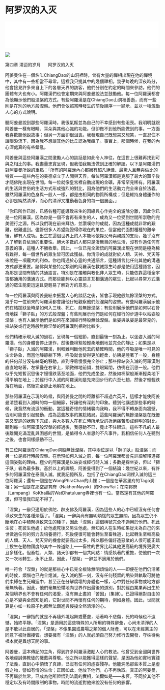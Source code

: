 # 阿罗汉的入灭

<iframe frameborder="0" marginwidth="0" marginheight="0" width=500 height=86 src="./mp3/29-0.mp3"></iframe>

![](./img/29-0.webp)

第四章 清迈的岁月      阿罗汉的入灭

阿姜曼住在一個名叫ChiangDao的山洞裡時，曾有大量的禪相出現在他的禪境中，其中有一些相當不尋常，這裡我只提其中的幾個禪相。幾乎每晚的深夜時分，他會接見許多來自上下的各層天界的訪客，他們分別在約定的時間來參訪，他們的團體有大也有小。阿羅漢們也會定期來與阿姜曼說法並鼓勵他。每一位阿羅漢都會為他顯示他們般涅槃的方式，有些阿羅漢是在ChiangDao山洞裡善逝，而有一些則是在別的地方般涅槃。他們會依照當時發生的前後順序一一顯示，並以一種激勵人心的方式說明。

聽阿姜曼說到那些阿羅漢時，我很氣餒並為自己的不幸感到有些沮喪。我明明就跟阿姜曼一樣有眼睛、耳朵與其他心識的功能，但卻做不到他所能做到的事。一方面我喜歡聽他說故事；但另一方面卻很沮喪。我發現自己既想哭又想笑，一直忍住不讓眼淚流下，因為我不想讓其他的比丘認為我瘋了。事實上，那個時候，在我的內心深處真的有些錯亂。

阿姜曼與這些阿羅漢之間激勵人心的談話是如此令人神往，在這世上很難再找到可與之相比的事。我盡量忠實呈現，但我怕我無法做到正確的解讀。以下是阿羅漢們對阿姜曼所說的重點：「所有的阿羅漢內心都擁有超凡絕佳、最驚人且無與倫比的特質——這些內在的美德卓立于人間與天界。每位阿羅漢都是克服了最大的艱辛後才隨佛陀出現在世間。每一位就像皇宮裡自動出現的金礦，非常罕見稀有。阿羅漢的生活與世俗的生活方式形成強烈的對比，因為他們的生活動力完全來自於法義。雖然阿羅漢的色身與一般人一樣，都是由相同的物質所構成；但是維持身體運作的心卻是純然清淨，而心的清淨又推動著色身的每一個層面。」

「你已所作已辦，已將各種可能導致來生的因緣與心作完全的濾除分離，因此你已是一位阿羅漢。因為你是一個不會再有來生的人，成為又一位受到世間所崇敬的完美德行之源。所以我們現在前來拜訪，並讚嘆你的成就，因為這種成就非常的艱難，很難達到。儘管很多人希望能證得你現在的果位，但當他們面對種種的艱辛後，鮮有人成功。出生在這個世界上的人本能地依靠父母與親戚的支助，幾乎沒有人了解到自依洲的重要性。絕大多數的人都只是漫無目的地生活，沒有作過任何有意義的事，這種人不勝枚舉。因此，一位已完全證悟的阿羅漢出現在世間是極為稀有難得，每一個世界的眾生皆可因此獲益。你清淨的成就對於人類、天神、梵天等來說是一項龐大的利益。你也精通於心靈的共通語言，這種語言比任何其他的溝通方式都更重要。諸佛與某些特定類別的阿羅漢在教誡眾生時都是使用這種語言，因為那是世間有情的共通語言。特別是在接觸與教化非人眾生時，只能依靠這種全宇宙都通用的溝通方式。而那些能夠以心靈語言互相溝通的眾生，比起以尋常方式溝通的眾生能更迅速且更輕易了解對方的意思。」

每一位阿羅漢與阿姜曼結束振奮人心的談話之後，皆會示現他般無餘涅槃的方式。幾乎每一位前來的阿羅漢都會讓他仔細觀察他們般涅槃的姿勢。有些阿羅漢展示他們在結跏趺坐時是如何入三昧、死亡、般無餘涅槃；有些則展示他們是如何以右脅倚地採「獅子臥」的方式般涅盤；有些則展示他們是如何在經行的步道中以站姿般涅槃；也有人展示他們是如何在來回經行時般無餘涅槃。坐姿與臥姿是最常見的，採站姿或行走時般無餘涅槃的阿羅漢則相對比較少。

他們精確示現入滅的過程，呈現每一個細節，直到最後一刻為止。以坐姿入滅的阿羅漢，他的身體會停止運作，然後像棉絮般輕柔地倒地並完全的靜止；如果是以「獅子臥」入滅的阿羅漢，則較難判斷他死去的精確時間，他的呼吸是唯一可見的生命跡象，而當他靜靜躺下時，呼吸就會變得更加輕柔，彷彿是睡著了一般，身體的任何部分沒有絲毫的移動，直到呼吸慢慢完全停止；那些採站姿入滅的阿羅漢則直直地站著，左掌疊在右掌上，頭微微地前傾，雙眼緊閉，彷彿在沉思一般。他們似乎先短暫沉思後才慢慢跌落至地面，他們先成坐姿，然後如棉絮般漸漸輕柔地下滑平躺在地上；於經行中入滅的阿羅漢則是先來回步行約六至七趟，然後才輕輕跌落在地面，然後完全靜止地躺在地上。

那些阿羅漢在示現的時候，與阿姜曼之間的距離都不超過六英尺，這樣才能使阿姜曼清楚看到入滅時的每一個細節，好讓他有深刻的印象。聽到他講述那些事的時候，我竟然有流淚的衝動。當這種奇怪的情緒襲向我時，我不得不轉身面向牆壁，否則可能會引起騷動，成為這些故事的尷尬結局。這些阿羅漢的無餘涅槃是在既優美又安詳的狀態下完成，與大多數人在死亡時所承受的折磨痛苦形成鮮明的對比。聽到每一位阿羅漢般涅槃的經過後，我感動不已，竟止不住眼淚。這些不凡的人最後離開充滿混亂與困惑的世間，是值得令人省思的不凡事件。我相信任何人在聽到之後，也會同樣感動不已。

有三位阿羅漢在ChiangDao洞般無餘涅槃，其中兩位是以「獅子臥」般涅槃；而另一位是經行時般涅槃。在示現如何入滅之前，每一位阿羅漢都會先詳細解釋選擇這個姿勢的理由。極少的阿羅漢是以站姿或經行時入滅；多數是採坐姿，但以「獅子臥」者為最多數。基於以上的禪境，阿姜曼得到了一個結論：幾世紀以來，有許多的阿羅漢曾在泰國入滅。就我記憶所及，包括了在ChiangDao洞裡入滅的這三位阿羅漢；還有一個是在WongPhraChan的山裡；一個是在華富里府的Tago洞裡；另一個是在那空那育府（NakhonNayok）的KhowYai；在南邦府（Lampang）KoKha縣的WatDhatuluang寺裡也有一位。當然還有其他的阿羅漢，但可惜我已記不得了。

「涅槃」一辭只適用於佛陀、辟支佛及阿羅漢，因為這些人的心中已經沒有任何會導致來生的各種煩惱了。「涅槃」一辭與尚有無明煩惱的眾生無關，因為眾生仍不斷地在心中積聚導致來生的種子，因此「涅槃」這個稱號完全不適用於他們。死此生彼；死彼生他處；於他處死後又另生他處。無知的人在生時如果從未為自己的來世做過任何的努力去培養德行，死後便很可能會轉生至畜牲道，比起轉生至較高級的人類、天人、梵天界的機會就要高出太多。所以那些偏好造惡業的人很可能正踏上投生在動物國度的其中一條道路上——畜牲的世界比起其他更高級的境界更廣大且多樣化。但畜牲、人類、諸天卻都有一個共同點：情感執著的重擔，使他們一次又一次地轉生，永不止息。因此，「涅槃」一辭並不適用於他們。

唯一符合「涅槃」的就是那些心中已完全根除無明煩惱的人——即便在他們仍活著的時候，煩惱也已完全熄滅。在入滅的那一刻，沒有任何殘留的垢染與執取可將他們束縛在生死輪迴中，甚至正在分解腐壞的身體也一樣，心中對任何事物或地方都毫無執著。因此，他們毫無恐懼地向世界作出最後的道別，對於經由業果再出生於某個境界也不會有任何的渴愛，沒有無止盡的「苦因」（集諦）。已證得絕對自由的心是不變與全然知足的，它對世間不再懷有任何的期待，例如身體。因此，世間就算是小如一粒原子也都無法鑽進與侵擾全然清淨的心。

「涅槃」一辭指的就是不再隨外境起舞或憂慮，活著時不悲傷，死的時候也不遺憾，始終平靜。「涅槃」是適用於這些特殊的人所用的特殊辭彙，心尚未清淨的人是不敢以此自居的。「涅槃」不像果園或農場之類的個人財產，可以在未經業主的同意下被財團接管。想要擁有「涅槃」的人就必須自己努力修行去開發，守株待兔根本就是異想天開的事。

阿姜曼，這本傳記的主角，得到許多阿羅漢激勵人心的教法。他曾受到全國與世界各地虔誠佛教徒的擁戴與尊敬。他之所以能獲得這樣的聲望，是因為他如實地實踐了法義，直到心中領悟了真諦，已沒有任何的虛妄殘存。他能洞悉那些本質上是虛假之物，譬如有情的生命；正因如此，他放下他們，心不再執取。真正的阿姜曼，不再屬於無常，已成為他所證悟到法義的實相，法爾如是——永恆，不同於其他不穩定以及有時間限制的事物，時間的流逝對他來說沒有任何的影響。

